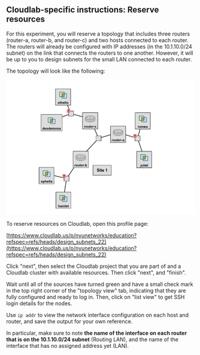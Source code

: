 ## Cloudlab-specific instructions: Reserve resources

For this experiment, you will reserve a topology that includes three routers (router-a, router-b, and router-c) and two hosts connected to each router. The routers will already be configured with IP addresses (in the 10.1.10.0/24 subnet) on the link that connects the routers to one another. However, it will be up to you to design subnets for the small LAN connected to each router.

The topology will look like the following:

![](subnet-design-topology.png)

To reserve resources on Cloudlab, open this profile page:

[https://www.cloudlab.us/p/nyunetworks/education?refspec=refs/heads/design_subnets_22](https://www.cloudlab.us/p/nyunetworks/education?refspec=refs/heads/design_subnets_22)

Click "next", then select the Cloudlab project that you are part of and a Cloudlab cluster with available resources. Then click "next", and "finish".

Wait until all of the sources have turned green and have a small check mark in the top right corner of the "topology view" tab, indicating that they are fully configured and ready to log in. Then, click on "list view" to get SSH login details for the nodes.

Use `ip addr` to view the network interface configuration on each host and router, and save the output for your own reference. 

In particular, make sure to note **the name of the interface on each router that is on the 10.1.10.0/24 subnet** (Routing LAN), and the name of the interface that has no assigned address yet (LAN).
